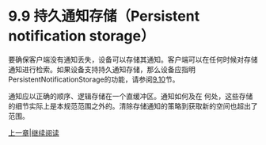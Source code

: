 # 9.9 持久通知存储（Persistent notification storage）

要确保客户端没有通知丢失，设备可以存储其通知。客户端可以在任何时候对存储通知进行检索。如果设备支持持久通知存储，那么设备应指明PersistentNotificationStorage的功能，请参阅[9.10](09.10.md)节。

通知应以正确的顺序、逻辑存储在一个直缓冲区。通知如何及在 何处，这些存储的细节实际上是本规范范围之外的。清除存储通知的策略到获取新的空间也超出了范围。

[上一章](09.08.md)|[继续阅读](09.10.md)